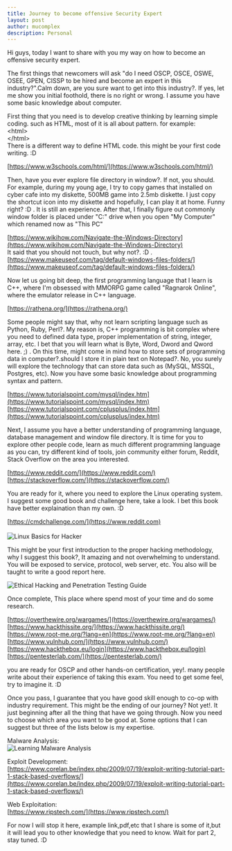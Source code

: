 ```yaml
---
title: Journey to become offensive Security Expert
layout: post
author: mucomplex
description: Personal
---
```


Hi guys, today I want to share with you my way on how to become an offensive security expert.<br>

The first things that newcomers will ask "do I need OSCP, OSCE, OSWE, OSEE, GPEN, CISSP to be hired and become an expert in this industry?".Calm down, are you sure want to get into this industry?. If yes, let me show you initial foothold, there is no right or wrong. I assume you have some basic knowledge about computer.<br>

First thing that you need is to develop creative thinking by learning simple coding. such as HTML, most of it is all about pattern. for example: <br>
&lt;html&gt;<br>
&lt;/html&gt;<br>
There  is a different way to define HTML code. this might be your first code writing. :D <br>

[https://www.w3schools.com/html/](https://www.w3schools.com/html/) <br>

Then, have you ever explore file directory in window?. If not, you should. For example, during my young age, I try to copy games that installed on cyber cafe into my diskette, 500MB  game into 2.5mb diskette. I just copy the shortcut icon into my diskette and hopefully, I can play it at home. Funny right? :D . It is still an experience. After that, I finally figure out  commonly window folder is placed under "C:" drive when you open "My Computer" which renamed now as "This PC"<br>

[https://www.wikihow.com/Navigate-the-Windows-Directory](https://www.wikihow.com/Navigate-the-Windows-Directory) <br>
It said that you should not touch, but why not?. :D .<br>
[https://www.makeuseof.com/tag/default-windows-files-folders/](https://www.makeuseof.com/tag/default-windows-files-folders/) <br>

Now let us going bit deep, the first programming language that I learn is C++, where I'm obsessed with MMORPG game called "Ragnarok Online", where the emulator release in C++ language.<br>

[https://rathena.org/](https://rathena.org/) <br>

Some people might say that, why not learn scripting language such as Python, Ruby, Perl?. My reason is, C++ programming is bit complex where you need to defined data type, proper implementation of string, integer, array, etc. I bet that you will learn what is Byte, Word, Dword and Qword here. ;) . On this time, might come in mind how to store sets of programming data in computer?.should I store it in plain text on Notepad?. No, you surely will explore the technology that can store data such as (MySQL, MSSQL, Postgres, etc). Now you have some basic knowledge about programming syntax and pattern. <br>

[https://www.tutorialspoint.com/mysql/index.htm](https://www.tutorialspoint.com/mysql/index.htm) <br>
[https://www.tutorialspoint.com/cplusplus/index.htm](https://www.tutorialspoint.com/cplusplus/index.htm) <br>

Next, I assume you have a better understanding of programming language, database management and window file directory. It is time for you to explore other people code, learn as much different programming language as you can, try different kind of tools, join community either forum, Reddit, Stack Overflow on the area you interested. <br>

[https://www.reddit.com/](https://www.reddit.com/) <br>
[https://stackoverflow.com/](https://stackoverflow.com/) <br>

You are ready for it, where you need to explore the Linux operating system. I suggest some good book and challenge here, take a look. I bet this book have better explaination than my own. :D <br>

[https://cmdchallenge.com/](https://www.reddit.com) <br><br>
![Linux Basics for Hacker](https://d1w7fb2mkkr3kw.cloudfront.net/assets/images/book/lrg/9781/5932/9781593278557.jpg) <br>

This might be your first introduction to the proper hacking methodology, why I suggest this book?, It amazing and not overwhelming to understand. You will be exposed to service, protocol, web server, etc. You also will be taught to write a good report here. <br>

![Ethical Hacking and Penetration Testing Guide](https://images-na.ssl-images-amazon.com/images/I/51Dq1gRfvpL._SX348_BO1,204,203,200_.jpg) <br>
 
Once complete, This place where spend most of your time and do some research. <br>

[https://overthewire.org/wargames/](https://overthewire.org/wargames/)<br>
[https://www.hackthissite.org/](https://www.hackthissite.org/)<br>
[https://www.root-me.org/?lang=en](https://www.root-me.org/?lang=en)<br>
[https://www.vulnhub.com/](https://www.vulnhub.com/)<br>
[https://www.hackthebox.eu/login](https://www.hackthebox.eu/login)<br>
[https://pentesterlab.com/](https://pentesterlab.com/)<br>

you are ready for OSCP and other hands-on certification, yey!. many people write about their experience of taking this exam. You need to get some feel, try to imagine it. :D <br>

Once you pass, I guarantee that you have good skill enough to co-op with industry requirement. This might be the ending of our journey? Not yet!. It just beginning after all the thing that have we going through. Now you need to choose which area you want to be good at. Some options that I can suggest but three of the lists below is my expertise. <br>

Malware Analysis: <br>
![Learning Malware Analysis](https://www.packtpub.com/media/catalog/product/cache/e4d64343b1bc593f1c5348fe05efa4a6/9/7/978178839250120-20copy.png) <br>

Exploit Development: <br>
[https://www.corelan.be/index.php/2009/07/19/exploit-writing-tutorial-part-1-stack-based-overflows/](https://www.corelan.be/index.php/2009/07/19/exploit-writing-tutorial-part-1-stack-based-overflows/) <br>

Web Exploitation: <br>
[https://www.ripstech.com/](https://www.ripstech.com/) <br>

For now I will stop it here, example link,pdf,etc that I share is some of it,but it will lead you to other knowledge that you need to know. Wait for part 2, stay tuned. :D <br>




